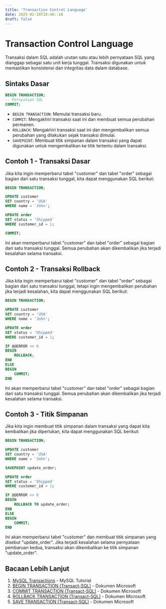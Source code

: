 ```yaml
---
title: 'Transaction Control Language'
date: 2025-02-18T18:40::10
draft: false
---
```


# Transaction Control Language

Transaksi dalam SQL adalah urutan satu atau lebih pernyataan SQL yang dianggap sebagai satu unit kerja tunggal. Transaksi digunakan untuk memastikan konsistensi dan integritas data dalam database.

## Sintaks Dasar

```sql
BEGIN TRANSACTION;
-- Pernyataan SQL
COMMIT;
```

- `BEGIN TRANSACTION`: Memulai transaksi baru.
- `COMMIT`: Mengakhiri transaksi saat ini dan membuat semua perubahan permanen.
- `ROLLBACK`: Mengakhiri transaksi saat ini dan mengembalikan semua perubahan yang dilakukan sejak transaksi dimulai.
- `SAVEPOINT`: Membuat titik simpanan dalam transaksi yang dapat digunakan untuk mengembalikan ke titik tertentu dalam transaksi.

## Contoh 1 - Transaksi Dasar

Jika kita ingin memperbarui tabel "customer" dan tabel "order" sebagai bagian dari satu transaksi tunggal, kita dapat menggunakan SQL berikut:

```sql
BEGIN TRANSACTION;

UPDATE customer
SET country = 'USA'
WHERE name = 'John';

UPDATE order
SET status = 'Shipped'
WHERE customer_id = 1;

COMMIT;
```

Ini akan memperbarui tabel "customer" dan tabel "order" sebagai bagian dari satu transaksi tunggal. Semua perubahan akan dikembalikan jika terjadi kesalahan selama transaksi.

## Contoh 2 - Transaksi Rollback

Jika kita ingin memperbarui tabel "customer" dan tabel "order" sebagai bagian dari satu transaksi tunggal, tetapi ingin mengembalikan perubahan jika terjadi kesalahan, kita dapat menggunakan SQL berikut:

```sql
BEGIN TRANSACTION;

UPDATE customer
SET country = 'USA'
WHERE name = 'John';

UPDATE order
SET status = 'Shipped'
WHERE customer_id = 1;

IF @@ERROR <> 0
BEGIN
    ROLLBACK;
END
ELSE
BEGIN
    COMMIT;
END
```

Ini akan memperbarui tabel "customer" dan tabel "order" sebagai bagian dari satu transaksi tunggal. Semua perubahan akan dikembalikan jika terjadi kesalahan selama transaksi.

## Contoh 3 - Titik Simpanan

Jika kita ingin membuat titik simpanan dalam transaksi yang dapat kita kembalikan jika diperlukan, kita dapat menggunakan SQL berikut:

```sql
BEGIN TRANSACTION;

UPDATE customer
SET country = 'USA'
WHERE name = 'John';

SAVEPOINT update_order;

UPDATE order
SET status = 'Shipped'
WHERE customer_id = 1;

IF @@ERROR <> 0
BEGIN
    ROLLBACK TO update_order;
END
ELSE
BEGIN
    COMMIT;
END
```

Ini akan memperbarui tabel "customer" dan membuat titik simpanan yang disebut "update_order". Jika terjadi kesalahan selama pernyataan pembaruan kedua, transaksi akan dikembalikan ke titik simpanan "update_order".

## Bacaan Lebih Lanjut

1. [MySQL Transactions](https://www.mysqltutorial.org/mysql-transaction.aspx) - MySQL Tutorial
2. [BEGIN TRANSACTION (Transact-SQL)](https://docs.microsoft.com/en-us/sql/t-sql/language-elements/begin-transaction-transact-sql?view=sql-server-ver15) - Dokumen Microsoft
3. [COMMIT TRANSACTION (Transact-SQL)](https://docs.microsoft.com/en-us/sql/t-sql/language-elements/commit-transaction-transact-sql?view=sql-server-ver15) - Dokumen Microsoft
4. [ROLLBACK TRANSACTION (Transact-SQL)](https://docs.microsoft.com/en-us/sql/t-sql/language-elements/rollback-transaction-transact-sql?view=sql-server-ver15) - Dokumen Microsoft
5. [SAVE TRANSACTION (Transact-SQL)](https://docs.microsoft.com/en-us/sql/t-sql/language-elements/save-transaction-transact-sql?view=sql-server-ver15) - Dokumen Microsoft
